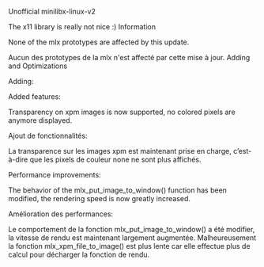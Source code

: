 Unofficial minilibx-linux-v2

The x11 library is really not nice :)
Information

None of the mlx prototypes are affected by this update.

Aucun des prototypes de la mlx n'est affecté par cette mise à jour.
Adding and Optimizations

Adding:

Added features:

Transparency on xpm images is now supported, no colored pixels are anymore displayed.

Ajout de fonctionnalités:

La transparence sur les images xpm est maintenant prise en charge, c’est-à-dire que les pixels de couleur none ne sont plus affichés.

Performance improvements:

The behavior of the mlx_put_image_to_window() function has been modified, the rendering speed is now greatly increased.

Amélioration des performances:

Le comportement de la fonction mlx_put_image_to_window() a été modifier, la vitesse de rendu est maintenant largement augmentée. Malheureusement la fonction mlx_xpm_file_to_image() est plus lente car elle effectue plus de calcul pour décharger la fonction de rendu.
